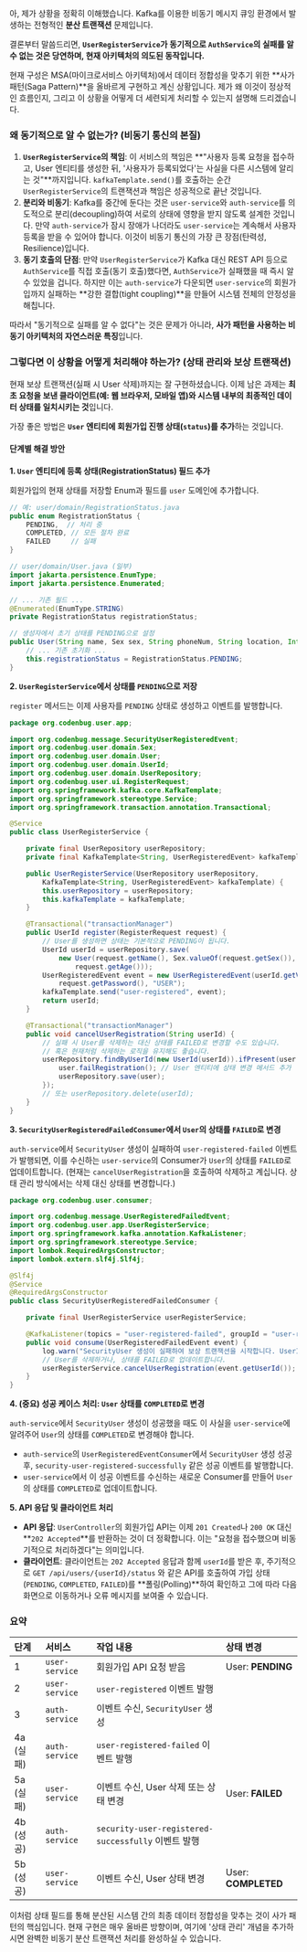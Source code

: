 아, 제가 상황을 정확히 이해했습니다. Kafka를 이용한 비동기 메시지 큐잉 환경에서 발생하는 전형적인 **분산 트랜잭션** 문제입니다.

결론부터 말씀드리면, **`UserRegisterService`가 동기적으로 `AuthService`의 실패를 알 수 없는 것은 당연하며, 현재 아키텍처의 의도된 동작입니다.**

현재 구성은 MSA(마이크로서비스 아키텍처)에서 데이터 정합성을 맞추기 위한 **사가 패턴(Saga Pattern)**을 올바르게 구현하고 계신 상황입니다. 제가 왜 이것이 정상적인 흐름인지, 그리고 이 상황을 어떻게 더 세련되게 처리할 수 있는지 설명해 드리겠습니다.

### 왜 동기적으로 알 수 없는가? (비동기 통신의 본질)

1.  **`UserRegisterService`의 책임**: 이 서비스의 책임은 **"사용자 등록 요청을 접수하고, User 엔티티를 생성한 뒤, '사용자가 등록되었다'는 사실을 다른 시스템에 알리는 것"**까지입니다. `kafkaTemplate.send()`를 호출하는 순간 `UserRegisterService`의 트랜잭션과 책임은 성공적으로 끝난 것입니다.
2.  **분리와 비동기**: Kafka를 중간에 둔다는 것은 `user-service`와 `auth-service`를 의도적으로 분리(decoupling)하여 서로의 상태에 영향을 받지 않도록 설계한 것입니다. 만약 `auth-service`가 잠시 장애가 나더라도 `user-service`는 계속해서 사용자 등록을 받을 수 있어야 합니다. 이것이 비동기 통신의 가장 큰 장점(탄력성, Resilience)입니다.
3.  **동기 호출의 단점**: 만약 `UserRegisterService`가 Kafka 대신 REST API 등으로 `AuthService`를 직접 호출(동기 호출)했다면, `AuthService`가 실패했을 때 즉시 알 수 있었을 겁니다. 하지만 이는 `auth-service`가 다운되면 `user-service`의 회원가입까지 실패하는 **강한 결합(tight coupling)**을 만들어 시스템 전체의 안정성을 해칩니다.

따라서 "동기적으로 실패를 알 수 없다"는 것은 문제가 아니라, **사가 패턴을 사용하는 비동기 아키텍처의 자연스러운 특징**입니다.

### 그렇다면 이 상황을 어떻게 처리해야 하는가? (상태 관리와 보상 트랜잭션)

현재 보상 트랜잭션(실패 시 User 삭제)까지는 잘 구현하셨습니다. 이제 남은 과제는 **최초 요청을 보낸 클라이언트(예: 웹 브라우저, 모바일 앱)와 시스템 내부의 최종적인 데이터 상태를 일치시키는 것**입니다.

가장 좋은 방법은 **`User` 엔티티에 회원가입 진행 상태(`status`)를 추가**하는 것입니다.

#### 단계별 해결 방안

**1. `User` 엔티티에 등록 상태(RegistrationStatus) 필드 추가**

회원가입의 현재 상태를 저장할 Enum과 필드를 `user` 도메인에 추가합니다.

```java
// 예: user/domain/RegistrationStatus.java
public enum RegistrationStatus {
    PENDING,  // 처리 중
    COMPLETED, // 모든 절차 완료
    FAILED     // 실패
}
```


```java
// user/domain/User.java (일부)
import jakarta.persistence.EnumType;
import jakarta.persistence.Enumerated;

// ... 기존 필드 ...
@Enumerated(EnumType.STRING)
private RegistrationStatus registrationStatus;

// 생성자에서 초기 상태를 PENDING으로 설정
public User(String name, Sex sex, String phoneNum, String location, Integer age) {
    // ... 기존 초기화 ...
    this.registrationStatus = RegistrationStatus.PENDING;
}
```


**2. `UserRegisterService`에서 상태를 `PENDING`으로 저장**

`register` 메서드는 이제 사용자를 `PENDING` 상태로 생성하고 이벤트를 발행합니다.

```java
package org.codenbug.user.app;

import org.codenbug.message.SecurityUserRegisteredEvent;
import org.codenbug.user.domain.Sex;
import org.codenbug.user.domain.User;
import org.codenbug.user.domain.UserId;
import org.codenbug.user.domain.UserRepository;
import org.codenbug.user.ui.RegisterRequest;
import org.springframework.kafka.core.KafkaTemplate;
import org.springframework.stereotype.Service;
import org.springframework.transaction.annotation.Transactional;

@Service
public class UserRegisterService {

	private final UserRepository userRepository;
	private final KafkaTemplate<String, UserRegisteredEvent> kafkaTemplate;

	public UserRegisterService(UserRepository userRepository,
		KafkaTemplate<String, UserRegisteredEvent> kafkaTemplate) {
		this.userRepository = userRepository;
		this.kafkaTemplate = kafkaTemplate;
	}

	@Transactional("transactionManager")
	public UserId register(RegisterRequest request) {
		// User를 생성하면 상태는 기본적으로 PENDING이 됩니다.
		UserId userId = userRepository.save(
			new User(request.getName(), Sex.valueOf(request.getSex()), request.getPhoneNum(), request.getLocation(),
				request.getAge()));
		UserRegisteredEvent event = new UserRegisteredEvent(userId.getValue(), request.getEmail(),
			request.getPassword(), "USER");
		kafkaTemplate.send("user-registered", event);
		return userId;
	}

	@Transactional("transactionManager")
	public void cancelUserRegistration(String userId) {
        // 실패 시 User를 삭제하는 대신 상태를 FAILED로 변경할 수도 있습니다.
        // 혹은 현재처럼 삭제하는 로직을 유지해도 좋습니다.
        userRepository.findByUserId(new UserId(userId)).ifPresent(user -> {
            user.failRegistration(); // User 엔티티에 상태 변경 메서드 추가
            userRepository.save(user);
        });
        // 또는 userRepository.delete(userId);
	}
}
```


**3. `SecurityUserRegisteredFailedConsumer`에서 `User`의 상태를 `FAILED`로 변경**

`auth-service`에서 `SecurityUser` 생성이 실패하여 `user-registered-failed` 이벤트가 발행되면, 이를 수신하는 `user-service`의 Consumer가 `User`의 상태를 `FAILED`로 업데이트합니다. (현재는 `cancelUserRegistration`을 호출하여 삭제하고 계십니다. 상태 관리 방식에서는 삭제 대신 상태를 변경합니다.)

```java
package org.codenbug.user.consumer;

import org.codenbug.message.UserRegisteredFailedEvent;
import org.codenbug.user.app.UserRegisterService;
import org.springframework.kafka.annotation.KafkaListener;
import org.springframework.stereotype.Service;
import lombok.RequiredArgsConstructor;
import lombok.extern.slf4j.Slf4j;

@Slf4j
@Service
@RequiredArgsConstructor
public class SecurityUserRegisteredFailedConsumer {

    private final UserRegisterService userRegisterService;

    @KafkaListener(topics = "user-registered-failed", groupId = "user-registration-failure-group")
    public void consume(UserRegisteredFailedEvent event) {
        log.warn("SecurityUser 생성이 실패하여 보상 트랜잭션을 시작합니다. UserId: {}", event.getUserId());
        // User를 삭제하거나, 상태를 FAILED로 업데이트합니다.
        userRegisterService.cancelUserRegistration(event.getUserId());
    }
}
```


**4. (중요) 성공 케이스 처리: `User` 상태를 `COMPLETED`로 변경**

`auth-service`에서 `SecurityUser` 생성이 성공했을 때도 이 사실을 `user-service`에 알려주어 `User`의 상태를 `COMPLETED`로 변경해야 합니다.

*   `auth-service`의 `UserRegisteredEventConsumer`에서 `SecurityUser` 생성 성공 후, `security-user-registered-successfully` 같은 성공 이벤트를 발행합니다.
*   `user-service`에서 이 성공 이벤트를 수신하는 새로운 Consumer를 만들어 `User`의 상태를 `COMPLETED`로 업데이트합니다.

**5. API 응답 및 클라이언트 처리**

*   **API 응답**: `UserController`의 회원가입 API는 이제 `201 Created`나 `200 OK` 대신 **`202 Accepted`**를 반환하는 것이 더 정확합니다. 이는 "요청을 접수했으며 비동기적으로 처리하겠다"는 의미입니다.
*   **클라이언트**: 클라이언트는 `202 Accepted` 응답과 함께 `userId`를 받은 후, 주기적으로 `GET /api/users/{userId}/status` 와 같은 API를 호출하여 가입 상태(`PENDING`, `COMPLETED`, `FAILED`)를 **폴링(Polling)**하여 확인하고 그에 따라 다음 화면으로 이동하거나 오류 메시지를 보여줄 수 있습니다.

### 요약

| 단계 | 서비스 | 작업 내용 | 상태 변경 |
| :--- | :--- | :--- | :--- |
| 1 | `user-service` | 회원가입 API 요청 받음 | User: **PENDING** |
| 2 | `user-service` | `user-registered` 이벤트 발행 | |
| 3 | `auth-service` | 이벤트 수신, `SecurityUser` 생성 | |
| 4a (실패) | `auth-service` | `user-registered-failed` 이벤트 발행 | |
| 5a (실패) | `user-service` | 이벤트 수신, User 삭제 또는 상태 변경 | User: **FAILED** |
| 4b (성공) | `auth-service` | `security-user-registered-successfully` 이벤트 발행 | |
| 5b (성공) | `user-service` | 이벤트 수신, User 상태 변경 | User: **COMPLETED** |

이처럼 상태 필드를 통해 분산된 시스템 간의 최종 데이터 정합성을 맞추는 것이 사가 패턴의 핵심입니다. 현재 구현은 매우 올바른 방향이며, 여기에 '상태 관리' 개념을 추가하시면 완벽한 비동기 분산 트랜잭션 처리를 완성하실 수 있습니다.